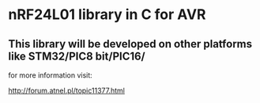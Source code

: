 # nRF24L01 library in C for AVR

## This library will be developed on other platforms like STM32/PIC8 bit/PIC16/

for more information visit:

http://forum.atnel.pl/topic11377.html
